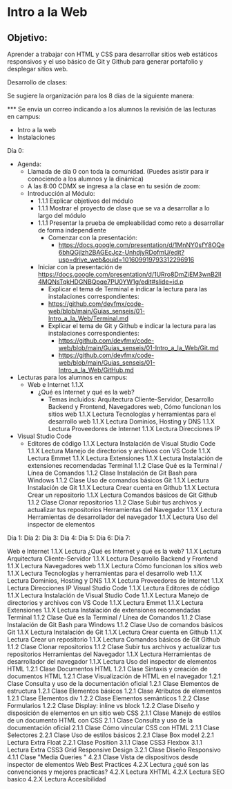 # Intro a la Web
## Objetivo:

Aprender a trabajar con HTML y CSS para desarrollar sitios web estáticos responsivos y el uso básico de Git y Github para generar portafolio y desplegar sitios web.


Desarrollo de clases:

Se sugiere la organización para los 8 días de la siguiente manera:

*** Se envia un correo indicando a los alumnos la revisión de las lecturas en campus:
  - Intro a la web
  - Instalaciones

Día 0:
- Agenda:
  - Llamada de día 0 con toda la comunidad. (Puedes asistir para ir conociendo a los alumnos y la dinámica)
  - A las 8:00 CDMX se ingresa a la clase en tu sesión de zoom:
  - Introducción al Módulo: 
    - 1.1.1	Explicar objetivos del módulo
    - 1.1.1	Mostrar el proyecto de clase que se va a desarrollar a lo largo del módulo
    - 1.1.1	Presentar la prueba de empleabilidad como reto a desarrollar de forma independiente
      - Comenzar con la presentación: 
        - https://docs.google.com/presentation/d/1MnNY0sfY8OQe6bhQGjlzh2BAGEcJcz-UnhdjyRDofmU/edit?usp=drive_web&ouid=101609919793312296916
    - Iniciar con la presentación de https://docs.google.com/presentation/d/1URro8DmZiEM3wnB2lI4MQNsTqkHDGNBQpqe7PU0YW1g/edit#slide=id.p
      -  Explicar el tema de Terminal e indicar la lectura para las instalaciones correspondientes:
        - https://github.com/devfmx/code-web/blob/main/Guias_senseis/01-Intro_a_la_Web/Terminal.md
      - Explicar el tema de Git y Github e indicar la lectura para las instalaciones correspondientes:
        - https://github.com/devfmx/code-web/blob/main/Guias_senseis/01-Intro_a_la_Web/Git.md  
        - https://github.com/devfmx/code-web/blob/main/Guias_senseis/01-Intro_a_la_Web/GitHub.md
- Lecturas para los alumnos en campus:
  - Web e Internet	1.1.X	
    - ¿Qué es Internet y qué es la web?
	    - Temas incluidos: 	Arquitectura Cliente-Servidor, Desarrollo Backend y Frontend, Navegadores web, Cómo funcionan los sitios web
	1.1.X	Lectura	Tecnologías y herramientas para el desarrollo web
	1.1.X	Lectura	Dominios, Hosting y DNS
	1.1.X	Lectura	Proveedores de Internet
	1.1.X	Lectura	Direcciones IP
- Visual Studio Code
  -   Editores de código
	1.1.X	Lectura	Instalación de Visual Studio Code
	1.1.X	Lectura	Manejo de directorios y archivos con VS Code
	1.1.X	Lectura	Emmet
	1.1.X	Lectura	Extensiones
	1.1.X	Lectura	Instalación de extensiones recomendadas
Terminal	1.1.2	Clase	Qué es la Terminal / Línea de Comandos
	1.1.2	Clase	Instalación de Git Bash para Windows
	1.1.2	Clase	Uso de comandos básicos
Git	1.1.X	Lectura	Instalación de Git
	1.1.X	Lectura	Crear cuenta en Github
	1.1.X	Lectura	Crear un repositorio
	1.1.X	Lectura	Comandos básicos de Git
Github	1.1.2	Clase	Clonar repositorios
	1.1.2	Clase	Subir tus archivos y actualizar tus repositorios
Herramientas del Navegador	1.1.X	Lectura	Herramientas de desarrollador del navegador
	1.1.X	Lectura	Uso del inspector de elementos
 
Día 1:
Día 2:
Día 3:
Día 4:
Día 5:
Día 6:
Día 7:

Web e Internet	1.1.X	Lectura	¿Qué es Internet y qué es la web?
	1.1.X	Lectura	Arquitectura Cliente-Servidor
	1.1.X	Lectura	Desarrollo Backend y Frontend
	1.1.X	Lectura	Navegadores web
	1.1.X	Lectura	Cómo funcionan los sitios web
	1.1.X	Lectura	Tecnologías y herramientas para el desarrollo web
	1.1.X	Lectura	Dominios, Hosting y DNS
	1.1.X	Lectura	Proveedores de Internet
	1.1.X	Lectura	Direcciones IP
Visual Studio Code	1.1.X	Lectura	Editores de código
	1.1.X	Lectura	Instalación de Visual Studio Code
	1.1.X	Lectura	Manejo de directorios y archivos con VS Code
	1.1.X	Lectura	Emmet
	1.1.X	Lectura	Extensiones
	1.1.X	Lectura	Instalación de extensiones recomendadas
Terminal	1.1.2	Clase	Qué es la Terminal / Línea de Comandos
	1.1.2	Clase	Instalación de Git Bash para Windows
	1.1.2	Clase	Uso de comandos básicos
Git	1.1.X	Lectura	Instalación de Git
	1.1.X	Lectura	Crear cuenta en Github
	1.1.X	Lectura	Crear un repositorio
	1.1.X	Lectura	Comandos básicos de Git
Github	1.1.2	Clase	Clonar repositorios
	1.1.2	Clase	Subir tus archivos y actualizar tus repositorios
Herramientas del Navegador	1.1.X	Lectura	Herramientas de desarrollador del navegador
	1.1.X	Lectura	Uso del inspector de elementos
HTML	1.2.1	Clase	Documentos HTML
	1.2.1	Clase	Sintaxis y creación de documentos HTML
	1.2.1	Clase	Visualización de HTML en el navegador
	1.2.1	Clase	Consulta y uso de la documentación oficial
	1.2.1	Clase	Elementos de estructura
	1.2.1	Clase	Elementos básicos
	1.2.1	Clase	Atributos de elementos
	1.2.1	Clase	Elementos div
	1.2.2	Clase	Elementos semánticos
	1.2.2	Clase	Formularios
	1.2.2	Clase	Display: inline vs block
	1.2.2	Clase	Diseño y disposición de elementos en un sitio web
CSS	2.1.1	Clase	Manejo de estilos de un documento HTML con CSS
	2.1.1	Clase	Consulta y uso de la documentación oficial
	2.1.1	Clase	Cómo vincular CSS con HTML
	2.1.1	Clase	Selectores
	2.2.1	Clase	Uso de estilos básicos
	2.2.1	Clase	Box model
	2.2.1	Lectura Extra	Float
	2.2.1	Clase	Position
	3.1.1	Clase	CSS3 Flexbox
	3.1.1	Lectura Extra	CSS3 Grid
Responsive Design	3.2.1	Clase	Diseño Responsivo
	4.1.1	Clase	"Media Queries	"
	4.2.1	Clase	Vista de dispositivos desde inspector de elementos
Web Best Practices	4.2.X	Lectura	¿qué son las convenciones y mejores practicas?
	4.2.X	Lectura	XHTML
	4.2.X	Lectura	SEO basico
	4.2.X	Lectura	Accesibilidad
